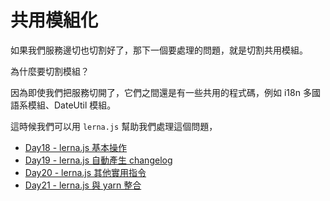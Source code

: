 # 共用模組化

如果我們服務邊切也切割好了，那下一個要處理的問題，就是切割共用模組。

為什麼要切割模組？

因為即使我們把服務切開了，它們之間還是有一些共用的程式碼，例如 i18n 多國語系模組、DateUtil 模組。

這時候我們可以用 `lerna.js` 幫助我們處理這個問題，

- [Day18 - lerna.js 基本操作](https://ithelp.ithome.com.tw/articles/10220584)
- [Day19 - lerna.js 自動產生 changelog](https://ithelp.ithome.com.tw/articles/10220980)
- [Day20 - lerna.js 其他實用指令](https://ithelp.ithome.com.tw/articles/10221695)
- [Day21 - lerna.js 與 yarn 整合](https://ithelp.ithome.com.tw/articles/10222195)
